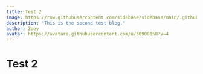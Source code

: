```yaml
---
title: Test 2
image: https://raw.githubusercontent.com/sidebase/sidebase/main/.github/preview/dark_mode.png
description: "This is the second test blog."
author: Zoey
avatar: https://avatars.githubusercontent.com/u/30908158?v=4
---
```


# Test 2
